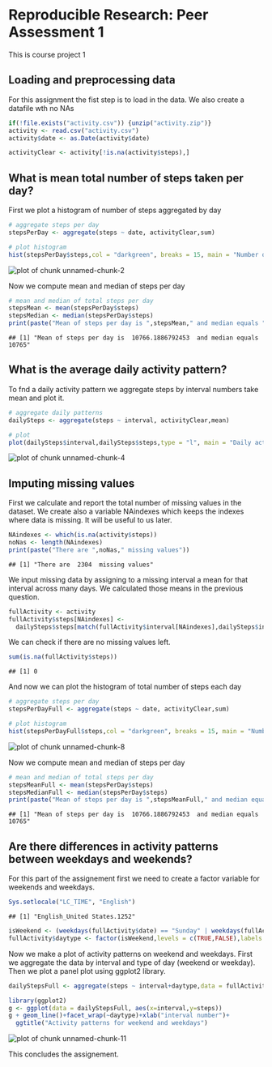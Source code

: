 Reproducible Research: Peer Assessment 1
========================================


This is course project 1

## Loading and preprocessing data

For this assignment the fist step is to load in the data. We also create a datafile wth no NAs


```r
if(!file.exists("activity.csv")) {unzip("activity.zip")}
activity <- read.csv("activity.csv")
activity$date <- as.Date(activity$date)

activityClear <- activity[!is.na(activity$steps),]
```

## What is mean total number of steps taken per day?

First we plot a histogram of number of steps aggregated by day


```r
# aggregate steps per day
stepsPerDay <- aggregate(steps ~ date, activityClear,sum)

# plot histogram
hist(stepsPerDay$steps,col = "darkgreen", breaks = 15, main = "Number of steps per day", xlab = "steps")
```

![plot of chunk unnamed-chunk-2](figure/unnamed-chunk-2-1.png)

Now we compute mean and median of steps per day


```r
# mean and median of total steps per day
stepsMean <- mean(stepsPerDay$steps)
stepsMedian <- median(stepsPerDay$steps)
print(paste("Mean of steps per day is ",stepsMean," and median equals ",stepsMedian))
```

```
## [1] "Mean of steps per day is  10766.1886792453  and median equals  10765"
```


## What is the average daily activity pattern?

To fnd a daily activity pattern we aggregate steps by interval numbers take mean and plot it.


```r
# aggregate daily patterns
dailySteps <- aggregate(steps ~ interval, activityClear,mean)

# plot
plot(dailySteps$interval,dailySteps$steps,type = "l", main = "Daily activity pattern", xlab = "interval number", ylab = "steps")
```

![plot of chunk unnamed-chunk-4](figure/unnamed-chunk-4-1.png)


## Imputing missing values

First we calculate and report the total number of missing values in the dataset. We create also a variable NAindexes which keeps the indexes where data is missing. It will be useful to us later.


```r
NAindexes <- which(is.na(activity$steps))
noNas <- length(NAindexes)
print(paste("There are ",noNas," missing values"))
```

```
## [1] "There are  2304  missing values"
```

We input missing data by assigning to a missing interval a mean for that interval across many days. We calculated those means in the previous question.


```r
fullActivity <- activity
fullActivity$steps[NAindexes] <- 
  dailySteps$steps[match(fullActivity$interval[NAindexes],dailySteps$interval)]
```

We can check if there are no missing values left.


```r
sum(is.na(fullActivity$steps))
```

```
## [1] 0
```

And now we can plot the histogram of total number of steps each day


```r
# aggregate steps per day
stepsPerDayFull <- aggregate(steps ~ date, activityClear,sum)

# plot histogram
hist(stepsPerDayFull$steps,col = "darkgreen", breaks = 15, main = "Number of steps per day (with inputed data)", xlab = "steps")
```

![plot of chunk unnamed-chunk-8](figure/unnamed-chunk-8-1.png)

Now we compute mean and median of steps per day


```r
# mean and median of total steps per day
stepsMeanFull <- mean(stepsPerDay$steps)
stepsMedianFull <- median(stepsPerDay$steps)
print(paste("Mean of steps per day is ",stepsMeanFull," and median equals ",stepsMedianFull))
```

```
## [1] "Mean of steps per day is  10766.1886792453  and median equals  10765"
```


## Are there differences in activity patterns between weekdays and weekends?

For this part of the assignement first we need to create a factor variable for weekends and weekdays.


```r
Sys.setlocale("LC_TIME", "English")
```

```
## [1] "English_United States.1252"
```

```r
isWeekend <- (weekdays(fullActivity$date) == "Sunday" | weekdays(fullActivity$date) == "Saturday") 
fullActivity$daytype <- factor(isWeekend,levels = c(TRUE,FALSE),labels = c("Weekend","Weekday"))
```

Now we make a plot of activity patterns on weekend and weekdays. First we aggregate the data by interval and type of day (weekend or weekday). Then we plot a panel plot using ggplot2 library.


```r
dailyStepsFull <- aggregate(steps ~ interval+daytype,data = fullActivity,mean)

library(ggplot2)
g <- ggplot(data = dailyStepsFull, aes(x=interval,y=steps))
g + geom_line()+facet_wrap(~daytype)+xlab("interval number")+
  ggtitle("Activity patterns for weekend and weekdays")
```

![plot of chunk unnamed-chunk-11](figure/unnamed-chunk-11-1.png)

This concludes the assignement.
